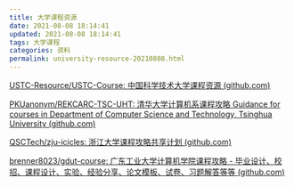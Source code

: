 ```yaml
---
title: 大学课程资源
date: 2021-08-08 18:14:41
updated: 2021-08-08 18:14:41
tags: 大学课程
categories: 资料
permalink: university-resource-20210808.html
---
```


[USTC-Resource/USTC-Course: 中国科学技术大学课程资源 (github.com)](https://github.com/USTC-Resource/USTC-Course)

[PKUanonym/REKCARC-TSC-UHT: 清华大学计算机系课程攻略 Guidance for courses in Department of Computer Science and Technology, Tsinghua University (github.com)](https://github.com/PKUanonym/REKCARC-TSC-UHT)

[QSCTech/zju-icicles: 浙江大学课程攻略共享计划 (github.com)](https://github.com/QSCTech/zju-icicles)

[brenner8023/gdut-course: 广东工业大学计算机学院课程攻略 - 毕业设计、校招、课程设计、实验、经验分享、论文模板、试卷、习题解答等等 (github.com)](https://github.com/brenner8023/gdut-course)

